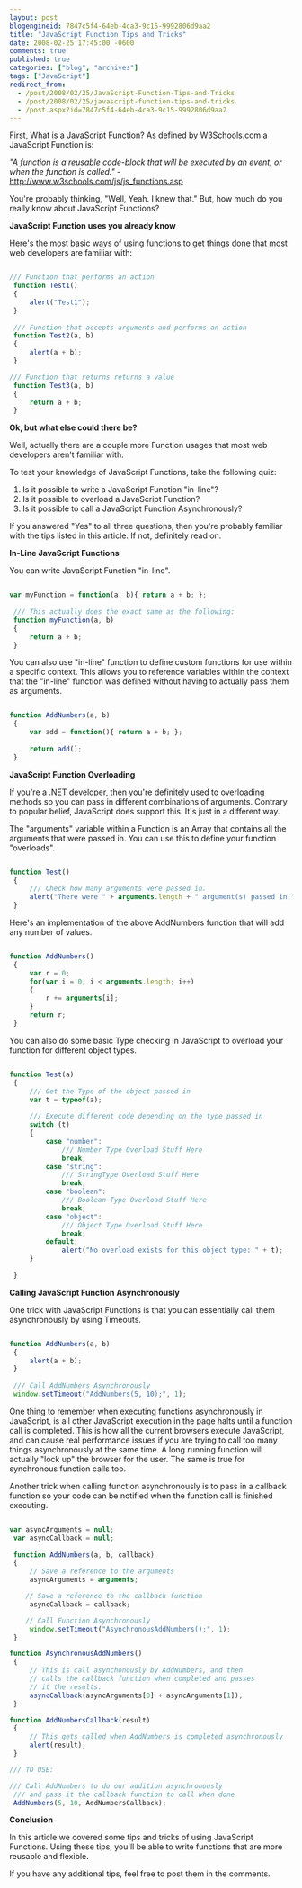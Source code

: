 ```yaml
---
layout: post
blogengineid: 7847c5f4-64eb-4ca3-9c15-9992806d9aa2
title: "JavaScript Function Tips and Tricks"
date: 2008-02-25 17:45:00 -0600
comments: true
published: true
categories: ["blog", "archives"]
tags: ["JavaScript"]
redirect_from: 
  - /post/2008/02/25/JavaScript-Function-Tips-and-Tricks
  - /post/2008/02/25/javascript-function-tips-and-tricks
  - /post.aspx?id=7847c5f4-64eb-4ca3-9c15-9992806d9aa2
---
```

<!-- more -->

First, What is a JavaScript Function? As defined by W3Schools.com a JavaScript Function is:

*"A function is a reusable code-block that will be executed by an event, or when the function is called."* - <a href="http://www.w3schools.com/js/js_functions.asp">http://www.w3schools.com/js/js_functions.asp</a>

You're probably thinking, "Well, Yeah. I knew that." But, how much do you really know about JavaScript Functions?

**JavaScript Function uses you already know**

Here's the most basic ways of using functions to get things done that most web developers are familiar with:

```javascript

/// Function that performs an action 
 function Test1()
 {
     alert("Test1");
 }
 
 /// Function that accepts arguments and performs an action
 function Test2(a, b)
 {
     alert(a + b);
 }

/// Function that returns returns a value
 function Test3(a, b)
 {
     return a + b;
 }

```

**Ok, but what else could there be?**

Well, actually there are a couple more Function usages that most web developers aren't familiar with.
 
 To test your knowledge of JavaScript Functions, take the following quiz:

1) Is it possible to write a JavaScript Function "in-line"?
 2) Is it possible to overload a JavaScript Function?
 3) Is it possible to call a JavaScript Function Asynchronously?

If you answered "Yes" to all three questions, then you're probably familiar with the tips listed in this article. If not, definitely read on.

**In-Line JavaScript Functions**

You can write JavaScript Function "in-line".

```javascript

var myFunction = function(a, b){ return a + b; };
 
 /// This actually does the exact same as the following:
 function myFunction(a, b)
 {
     return a + b;
 }

```

You can also use "in-line" function to define custom functions for use within a specific context. This allows you to reference variables within the context that the "in-line" function was defined without having to actually pass them as arguments.

```javascript

function AddNumbers(a, b)
 {
     var add = function(){ return a + b; };
 
     return add();
 }

```

**JavaScript Function Overloading**

If you're a .NET developer, then you're definitely used to overloading methods so you can pass in different combinations of arguments. Contrary to popular belief, JavaScript does support this. It's just in a different way.

The "arguments" variable within a Function is an Array that contains all the arguments that were passed in. You can use this to define your function "overloads".

```javascript

function Test()
 {
     /// Check how many arguments were passed in.
     alert("There were " + arguments.length + " argument(s) passed in.");
 }

```

Here's an implementation of the above AddNumbers function that will add any number of values.

```javascript

function AddNumbers()
 {
     var r = 0;
     for(var i = 0; i < arguments.length; i++)
     {
         r += arguments[i];
     }
     return r;
 }

```

You can also do some basic Type checking in JavaScript to overload your function for different object types.

```javascript

function Test(a)
 {
     /// Get the Type of the object passed in
     var t = typeof(a);
 
     /// Execute different code depending on the type passed in
     switch (t)
     {
         case "number":
             /// Number Type Overload Stuff Here
             break;
         case "string":
             /// StringType Overload Stuff Here
             break;
         case "boolean":
             /// Boolean Type Overload Stuff Here
             break;
         case "object":
             /// Object Type Overload Stuff Here
             break;
         default:
             alert("No overload exists for this object type: " + t);
     }
 
 }

```

**Calling JavaScript Function Asynchronously**

One trick with JavaScript Functions is that you can essentially call them asynchronously by using Timeouts.

```javascript

function AddNumbers(a, b)
 {
     alert(a + b);
 }
 
 /// Call AddNumbers Asynchronously
 window.setTimeout("AddNumbers(5, 10);", 1);

```

One thing to remember when executing functions asynchronously in JavaScript, is all other JavaScript execution in the page halts until a function call is completed. This is how all the current browsers execute JavaScript, and can cause real performance issues if you are trying to call too many things asynchronously at the same time. A long running function will actually "lock up" the browser for the user. The same is true for synchronous function calls too.

Another trick when calling function asynchronously is to pass in a callback function so your code can be notified when the function call is finished executing.

```javascript

var asyncArguments = null;
 var asyncCallback = null;
 
 function AddNumbers(a, b, callback)
 {
     // Save a reference to the arguments
     asyncArguments = arguments;

    // Save a reference to the callback function
     asyncCallback = callback;

    // Call Function Asynchronously
     window.setTimeout("AsynchronousAddNumbers();", 1);
 }

function AsynchronousAddNumbers()
 {
     // This is call asynchonously by AddNumbers, and then
     // calls the callback function when completed and passes
     // it the results.
     asyncCallback(asyncArguments[0] + asyncArguments[1]);
 }

function AddNumbersCallback(result)
 {
     // This gets called when AddNumbers is completed asynchronously
     alert(result);
 }

/// TO USE:

/// Call AddNumbers to do our addition asynchronously
 /// and pass it the callback function to call when done
 AddNumbers(5, 10, AddNumbersCallback);

```

**Conclusion**

In this article we covered some tips and tricks of using JavaScript Functions. Using these tips, you'll be able to write functions that are more reusable and flexible.

If you have any additional tips, feel free to post them in the comments.

